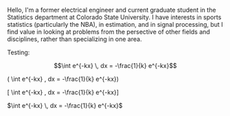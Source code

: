 Hello, I'm a former electrical engineer and current graduate student in the Statistics department at Colorado State University.  I have interests in sports statistics (particularly the NBA), in estimation, and in signal processing, but I find value in looking at problems from the persective of other fields and disciplines, rather than specializing in one area.

Testing: 

$$\int e^{-kx} \, dx = -\frac{1}{k} e^{-kx}$$

\( \int e^{-kx} \, dx = -\frac{1}{k} e^{-kx}\)

\[ \int e^{-kx} \, dx = -\frac{1}{k} e^{-kx}\]

$\int e^{-kx} \, dx = -\frac{1}{k} e^{-kx}$
